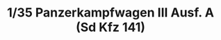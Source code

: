 ---
layout: product
title: "1/35 Panzerkampfwagen III Ausf. A (Sd Kfz 141)"
price: "TBA" 
desc: "Maketa"
img_path: "/assets/img/BRNC35134.webp"
brand: "Bronco"
available: false
special_offer: false
new: false
soon: false
cat: "010000"
subcat: "015800"
subsubcat: "0N/A"
sifra: "BRNC35134"
popular: false
---